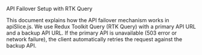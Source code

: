 API Failover Setup with RTK Query

This document explains how the API failover mechanism works in apiSlice.js.
We use Redux Toolkit Query (RTK Query) with a primary API URL and a backup API URL.
If the primary API is unavailable (503 error or network failure), the client automatically retries the request against the backup API.